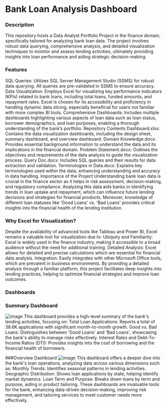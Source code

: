 # Bank Loan Analysis Dashboard
### Description
This repository hosts a Data Analyst Portfolio Project in the finance domain, specifically tailored for analyzing bank loan data. The project involves robust data querying, comprehensive analysis, and detailed visualization techniques to monitor and assess lending activities, ultimately providing insights into loan performance and aiding strategic decision-making.

### Features
SQL Queries: Utilizes SQL Server Management Studio (SSMS) for robust data querying. All queries are pre-validated in SSMS to ensure accuracy.
Data Visualization: Employs Excel for visualizing key performance indicators (KPIs) related to bank loans, including total loans, funded amounts, and repayment rates. Excel is chosen for its accessibility and proficiency in handling dynamic data slicing, especially beneficial for users not familiar with more complex BI tools.
Comprehensive Dashboards: Includes multiple dashboards highlighting various aspects of loan data such as loan status, borrower demographics, and loan purposes, enabling a thorough understanding of the bank’s portfolio.
Repository Contents
Dashboard.xlsx: Contains the data visualization dashboards, including the design sheet, summary dashboard, and overview dashboard.
Domain Knowledge.docx: Provides essential background information to understand the data and its implications in the financial domain.
Problem Statement.docx: Outlines the objectives and requirements of the data analysis to guide the visualization process.
Query Doc.docx: Includes SQL queries and their results for data extraction and validation.
Terminologies in Data.docx: Explains key terminologies used within the data, enhancing understanding and accuracy in data handling.
Importance of the Project
Understanding bank loan data is crucial in the finance sector as it helps in risk assessment, decision-making, and regulatory compliance. Analyzing this data aids banks in identifying trends in loan uptake and repayment, which can influence future lending decisions and strategies for financial products. Moreover, knowledge of different loan statuses like 'Good Loans' vs. 'Bad Loans' provides critical insights into the financial health of the lending institution.

### Why Excel for Visualization?
Despite the availability of advanced tools like Tableau and Power BI, Excel remains a valuable tool for visualization due to:
Ubiquity and Familiarity: Excel is widely used in the finance industry, making it accessible to a broad audience without the need for additional training.
Detailed Analysis: Excel allows for detailed and precise calculations which are essential for financial data analysis.
Integration: Easily integrates with other Microsoft Office tools, which are prevalent in business environments.
By providing a detailed analysis through a familiar platform, this project facilitates deep insights into lending practices, helping to optimize financial strategies and improve loan outcomes.

### Dashboards
### Summary Dashboard
![image](https://github.com/user-attachments/assets/16960640-1540-45ef-b0ca-f2e35b4d1ff8)
This dashboard provides a high-level summary of the bank's lending activities, focusing on:
Total Loan Applications: Reports a total of 38.6K applications with significant month-to-month growth.
Good vs. Bad Loans: Distinguishes between 'Good Loans' and 'Bad Loans', showcasing the bank's ability to manage risks effectively.
Interest Rates and Debt-To-Income Ratios (DTI): Provides insights into the cost of borrowing and the financial health of borrowers.

###Overview Dashboard
![image](https://github.com/user-attachments/assets/6f2ba262-628f-4859-8083-ddb2212a98ad)
This dashboard offers a deeper dive into the bank's loan operations, analyzing data across various dimensions such as:
Monthly Trends: Identifies seasonal patterns in lending activities.
Geographic Distribution: Shows loan applications by state, helping identify market dynamics.
Loan Term and Purpose: Breaks down loans by term and purpose, aiding in product tailoring.
These dashboards are invaluable tools for the bank, enhancing data-driven decision-making, improving risk management, and tailoring services to meet customer needs more effectively.
